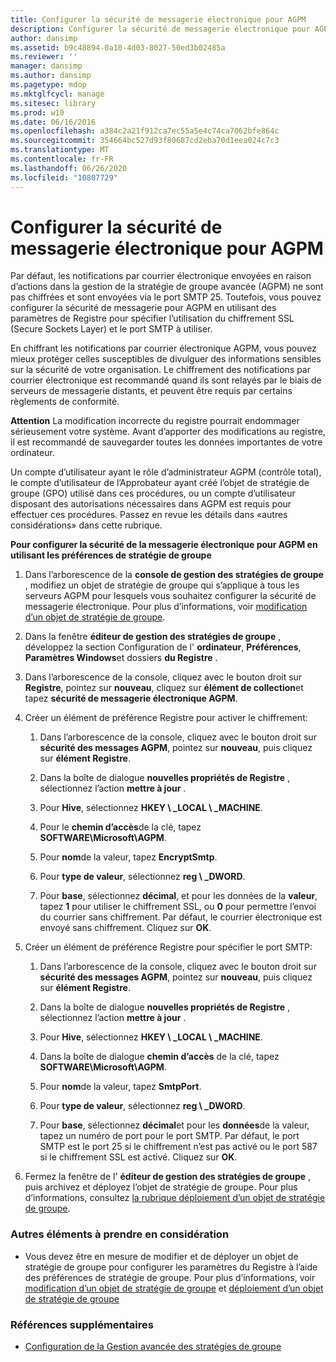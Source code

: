 ```yaml
---
title: Configurer la sécurité de messagerie électronique pour AGPM
description: Configurer la sécurité de messagerie électronique pour AGPM
author: dansimp
ms.assetid: b9c48894-0a10-4d03-8027-50ed3b02485a
ms.reviewer: ''
manager: dansimp
ms.author: dansimp
ms.pagetype: mdop
ms.mktglfcycl: manage
ms.sitesec: library
ms.prod: w10
ms.date: 06/16/2016
ms.openlocfilehash: a384c2a21f912ca7ec55a5e4c74ca7062bfe864c
ms.sourcegitcommit: 354664bc527d93f80687cd2eba70d1eea024c7c3
ms.translationtype: MT
ms.contentlocale: fr-FR
ms.lasthandoff: 06/26/2020
ms.locfileid: "10807729"
---
```

# Configurer la sécurité de messagerie électronique pour AGPM


Par défaut, les notifications par courrier électronique envoyées en raison d’actions dans la gestion de la stratégie de groupe avancée (AGPM) ne sont pas chiffrées et sont envoyées via le port SMTP 25. Toutefois, vous pouvez configurer la sécurité de messagerie pour AGPM en utilisant des paramètres de Registre pour spécifier l’utilisation du chiffrement SSL (Secure Sockets Layer) et le port SMTP à utiliser.

En chiffrant les notifications par courrier électronique AGPM, vous pouvez mieux protéger celles susceptibles de divulguer des informations sensibles sur la sécurité de votre organisation. Le chiffrement des notifications par courrier électronique est recommandé quand ils sont relayés par le biais de serveurs de messagerie distants, et peuvent être requis par certains règlements de conformité.

**Attention**  La modification incorrecte du registre pourrait endommager sérieusement votre système. Avant d’apporter des modifications au registre, il est recommandé de sauvegarder toutes les données importantes de votre ordinateur.

 

Un compte d’utilisateur ayant le rôle d’administrateur AGPM (contrôle total), le compte d’utilisateur de l’Approbateur ayant créé l’objet de stratégie de groupe (GPO) utilisé dans ces procédures, ou un compte d’utilisateur disposant des autorisations nécessaires dans AGPM est requis pour effectuer ces procédures. Passez en revue les détails dans «autres considérations» dans cette rubrique.

**Pour configurer la sécurité de la messagerie électronique pour AGPM en utilisant les préférences de stratégie de groupe**

1.  Dans l’arborescence de la **console de gestion des stratégies de groupe** , modifiez un objet de stratégie de groupe qui s’applique à tous les serveurs AGPM pour lesquels vous souhaitez configurer la sécurité de messagerie électronique. Pour plus d’informations, voir [modification d’un objet de stratégie de groupe](editing-a-gpo-agpm40.md).

2.  Dans la fenêtre **éditeur de gestion des stratégies de groupe** , développez la section Configuration de l' **ordinateur**, **Préférences**, **Paramètres Windows**et dossiers **du Registre** .

3.  Dans l’arborescence de la console, cliquez avec le bouton droit sur **Registre**, pointez sur **nouveau**, cliquez sur **élément de collection**et tapez **sécurité de messagerie électronique AGPM**.

4.  Créer un élément de préférence Registre pour activer le chiffrement:

    1.  Dans l’arborescence de la console, cliquez avec le bouton droit sur **sécurité des messages AGPM**, pointez sur **nouveau**, puis cliquez sur **élément Registre**.

    2.  Dans la boîte de dialogue **nouvelles propriétés de Registre** , sélectionnez l’action **mettre à jour** .

    3.  Pour **Hive**, sélectionnez **HKEY \ _LOCAL \ _MACHINE**.

    4.  Pour le **chemin d’accès**de la clé, tapez **SOFTWARE\\Microsoft\\AGPM**.

    5.  Pour **nom**de la valeur, tapez **EncryptSmtp**.

    6.  Pour **type de valeur**, sélectionnez **reg \ _DWORD**.

    7.  Pour **base**, sélectionnez **décimal**, et pour les données de la **valeur**, tapez **1** pour utiliser le chiffrement SSL, ou **0** pour permettre l’envoi du courrier sans chiffrement. Par défaut, le courrier électronique est envoyé sans chiffrement. Cliquez sur **OK**.

5.  Créer un élément de préférence Registre pour spécifier le port SMTP:

    1.  Dans l’arborescence de la console, cliquez avec le bouton droit sur **sécurité des messages AGPM**, pointez sur **nouveau**, puis cliquez sur **élément Registre**.

    2.  Dans la boîte de dialogue **nouvelles propriétés de Registre** , sélectionnez l’action **mettre à jour** .

    3.  Pour **Hive**, sélectionnez **HKEY \ _LOCAL \ _MACHINE**.

    4.  Dans la boîte de dialogue **chemin d’accès** de la clé, tapez **SOFTWARE\\Microsoft\\AGPM**.

    5.  Pour **nom**de la valeur, tapez **SmtpPort**.

    6.  Pour **type de valeur**, sélectionnez **reg \ _DWORD**.

    7.  Pour **base**, sélectionnez **décimal**et pour les **données**de la valeur, tapez un numéro de port pour le port SMTP. Par défaut, le port SMTP est le port 25 si le chiffrement n’est pas activé ou le port 587 si le chiffrement SSL est activé. Cliquez sur **OK**.

6.  Fermez la fenêtre de l' **éditeur de gestion des stratégies de groupe** , puis archivez et déployez l’objet de stratégie de groupe. Pour plus d’informations, consultez [la rubrique déploiement d’un objet de stratégie de groupe](deploy-a-gpo-agpm40.md).

### Autres éléments à prendre en considération

-   Vous devez être en mesure de modifier et de déployer un objet de stratégie de groupe pour configurer les paramètres du Registre à l’aide des préférences de stratégie de groupe. Pour plus d’informations, voir [modification d’un objet de stratégie de groupe](editing-a-gpo-agpm40.md) et [déploiement d’un objet de stratégie de groupe](deploy-a-gpo-agpm40.md)

### Références supplémentaires

-   [Configuration de la Gestion avancée des stratégies de groupe](configuring-advanced-group-policy-management-agpm40.md)

 

 





